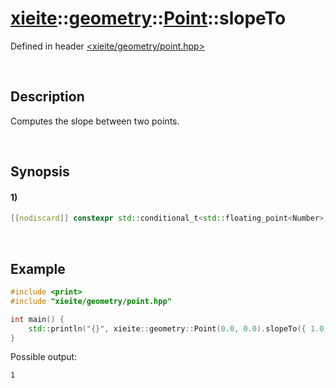 # [xieite](../../../../../xieite.md)\:\:[geometry](../../../../../geometry.md)\:\:[Point<Number>](../../../point.md)\:\:slopeTo
Defined in header [<xieite/geometry/point.hpp>](../../../../../../include/xieite/geometry/point.hpp)

&nbsp;

## Description
Computes the slope between two points.

&nbsp;

## Synopsis
#### 1)
```cpp
[[nodiscard]] constexpr std::conditional_t<std::floating_point<Number>, Number, double> slopeTo(xieite::geometry::Point<Number> point) const noexcept;
```

&nbsp;

## Example
```cpp
#include <print>
#include "xieite/geometry/point.hpp"

int main() {
    std::println("{}", xieite::geometry::Point(0.0, 0.0).slopeTo({ 1.0, 1.0 }));
}
```
Possible output:
```
1
```
